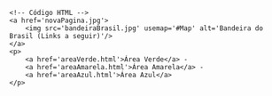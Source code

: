 <Code language='html'>
&lt;!-- Código HTML --&gt;
&lt;a href='novaPagina.jpg'&gt;
    &lt;img src='bandeiraBrasil.jpg' usemap='#Map' alt='Bandeira do Brasil (Links a seguir)'/&gt;
&lt;/a&gt;
&lt;p&gt;
    &lt;a href='areaVerde.html'&gt;Área Verde&lt;/a&gt; -
    &lt;a href='areaAmarela.html'&gt;Área Amarela&lt;/a&gt; -
    &lt;a href='areaAzul.html'&gt;Área Azul&lt;/a&gt;
&lt;/p&gt;
</Code>
